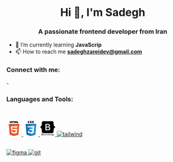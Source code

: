 <h1 align="center">Hi 👋, I'm Sadegh</h1>
<h3 align="center">A passionate frontend developer from Iran</h3>

- 🌱 I’m currently learning **JavaScrip**
- 📫 How to reach me **sadeghzareidev@gmail.com**



<h3 align="left">Connect with me:</h3>
- 
<p align="left">
</p>

<h3 align="left">Languages and Tools:</h3>
<p align="left"> 
  <br>
  
<a href="#" target="_blank" rel="noreferrer"> <img src="https://raw.githubusercontent.com/devicons/devicon/master/icons/html5/html5-original-wordmark.svg" alt="html5" width="40" height="40"/> </a>
<a href="#" target="_blank" rel="noreferrer"> <img src="https://raw.githubusercontent.com/devicons/devicon/master/icons/css3/css3-original-wordmark.svg" alt="css3" width="40" height="40"/>
<a href="#" target="_blank" rel="noreferrer"> <img src="https://raw.githubusercontent.com/devicons/devicon/master/icons/bootstrap/bootstrap-plain-wordmark.svg" alt="bootstrap" width="40" height="40"/> </a>
<a href="#" target="_blank" rel="noreferrer"> <img src="https://www.vectorlogo.zone/logos/tailwindcss/tailwindcss-icon.svg" alt="tailwind" width="40" height="40"/> </a> 
  <br>
  <br>

</a> <a href="#" target="_blank" rel="noreferrer"> <img src="https://www.vectorlogo.zone/logos/figma/figma-icon.svg" alt="figma" width="40" height="40"/> </a>
<a href="#" target="_blank" rel="noreferrer"> <img src="https://www.vectorlogo.zone/logos/git-scm/git-scm-icon.svg" alt="git" width="40" height="40"/> </a>
  <br>
  <br>
  <br>

</p>

<!---
SadeghZareeii/SadeghZareeii is a ✨ special ✨ repository because its `README.md` (this file) appears on your GitHub profile.
You can click the Preview link to take a look at your changes.
--->
